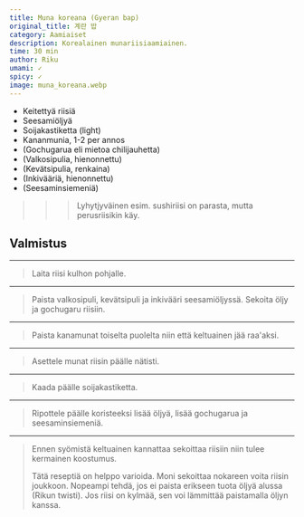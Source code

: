 ```yaml
---
title: Muna koreana (Gyeran bap)
original_title: 계란 밥
category: Aamiaiset
description: Korealainen munariisiaamiainen.
time: 30 min
author: Riku
umami: ✓
spicy: ✓
image: muna_koreana.webp
---
```


- Keitettyä riisiä
- Seesamiöljyä
- Soijakastiketta (light)
- Kananmunia, 1-2 per annos
- (Gochugarua eli mietoa chilijauhetta)
- (Valkosipulia, hienonnettu)
- (Kevätsipulia, renkaina)
- (Inkivääriä, hienonnettu)
- (Seesaminsiemeniä)

>
>>> Lyhytjyväinen esim. sushiriisi on parasta, mutta perusriisikin käy.

## Valmistus

---

> Laita riisi kulhon pohjalle.

---

> Paista valkosipuli, kevätsipuli ja inkivääri seesamiöljyssä. Sekoita öljy ja gochugaru riisiin. 

---

> Paista kanamunat toiselta puolelta niin että keltuainen jää raa'aksi.

---

> Asettele munat riisin päälle nätisti.

---

> Kaada päälle soijakastiketta.

---

> Ripottele päälle koristeeksi lisää öljyä, lisää gochugarua ja seesaminsiemeniä.

---

> Ennen syömistä keltuainen kannattaa sekoittaa riisiin niin tulee kermainen koostumus.
>
> Tätä reseptiä on helppo varioida. Moni sekoittaa nokareen voita riisin joukkoon. Nopeampi tehdä, jos ei paista erikseen tuota öljyä alussa (Rikun twisti). Jos riisi on kylmää, sen voi lämmittää paistamalla öljyn kanssa.